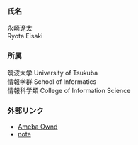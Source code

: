 ### 氏名
永崎遼太   
Ryota Eisaki

### 所属
筑波大学
University of Tsukuba   
情報学群 School of Informatics   
情報科学類 College of Information Science

### 外部リンク
+ [Ameba Ownd](https://ryotaeisaki.amebaownd.com/)
+ [note](https://note.mu/r_e)
